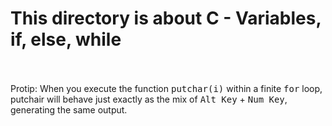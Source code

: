 <h1>This directory is about C - Variables, if, else, while</h1>
<br></br>
Protip: When you execute the function <tt>putchar(i)</tt> within a finite <tt>for</tt> loop, putchair will behave just exactly as the mix of <tt>Alt Key</tt> + <tt>Num Key</tt>, generating the same output.
